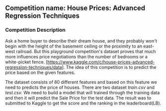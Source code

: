 ## Competition name: House Prices: Advanced Regression Techniques

### Competition Description
Ask a home buyer to describe their dream house, and they probably won't begin with the height of the basement ceiling or the proximity to an east-west railroad. But this playground competition's dataset proves that much more influences price negotiations than the number of bedrooms or a white-picket fence. [https://www.kaggle.com/c/house-prices-advanced-regression-techniques/data]. The idea of this competition is to predict the price based on the given features.

The dataset consists of 80 different features and based on this feature we need to predicts the price of houses. There are two dataset _train.csv_ and _test.csv._ We need to build a model that will trained through the training data and then it will predict the Sale Price for the test data. The result was  to submitted to Kaggle to get the score and the ranking in the leaderboard(LB). 

